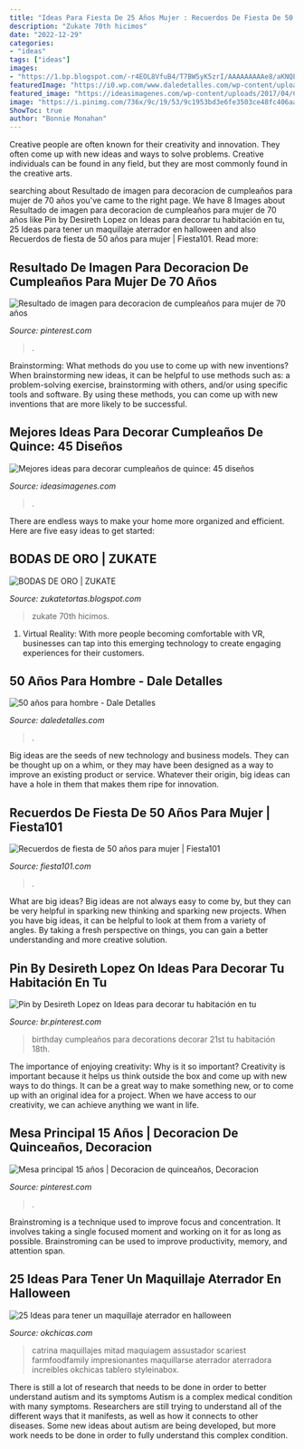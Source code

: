 ```yaml
---
title: "Ideas Para Fiesta De 25 Años Mujer : Recuerdos De Fiesta De 50 Años Para Mujer"
description: "Zukate 70th hicimos"
date: "2022-12-29"
categories:
- "ideas"
tags: ["ideas"]
images:
- "https://1.bp.blogspot.com/-r4EOL8VfuB4/T7BW5yK5zrI/AAAAAAAAAe8/aKNQLKFPdEo/s1600/Torta+Bodas+de+oro+2.jpg"
featuredImage: "https://i0.wp.com/www.daledetalles.com/wp-content/uploads/2016/02/5018.jpg?resize=564%2C867"
featured_image: "https://ideasimagenes.com/wp-content/uploads/2017/04/CentroDeMesaQuinceanera39.jpg"
image: "https://i.pinimg.com/736x/9c/19/53/9c1953bd3e6fe3503ce48fc406aac829.jpg"
ShowToc: true
author: "Bonnie Monahan"
---
```



Creative people are often known for their creativity and innovation. They often come up with new ideas and ways to solve problems. Creative individuals can be found in any field, but they are most commonly found in the creative arts.

	

		
searching about Resultado de imagen para decoracion de cumpleaños para mujer de 70 años you've came to the right page. We have 8 Images about Resultado de imagen para decoracion de cumpleaños para mujer de 70 años like Pin by Desireth Lopez on Ideas para decorar tu habitación en tu, 25 Ideas para tener un maquillaje aterrador en halloween and also Recuerdos de fiesta de 50 años para mujer | Fiesta101. Read more:
		
    
## Resultado De Imagen Para Decoracion De Cumpleaños Para Mujer De 70 Años

<img loading=lazy src="https://i.pinimg.com/736x/9c/19/53/9c1953bd3e6fe3503ce48fc406aac829.jpg" onerror="this.onerror=null;this.src='https://tse4.mm.bing.net/th?id=OIP.NzB2c6sFSuSU5_3slG8NHAHaLH&amp;pid=15.1';" alt="Resultado de imagen para decoracion de cumpleaños para mujer de 70 años">

_Source: pinterest.com_

>. 

	

Brainstorming: What methods do you use to come up with new inventions?
When brainstorming new ideas, it can be helpful to use methods such as: a problem-solving exercise, brainstorming with others, and/or using specific tools and software. By using these methods, you can come up with new inventions that are more likely to be successful.

    
## Mejores Ideas Para Decorar Cumpleaños De Quince: 45 Diseños

<img loading=lazy src="https://ideasimagenes.com/wp-content/uploads/2017/04/CentroDeMesaQuinceanera39.jpg" onerror="this.onerror=null;this.src='https://tse3.mm.bing.net/th?id=OIP.VY8oLT9LUp9_xudEShqhrwHaJ8&amp;pid=15.1';" alt="Mejores ideas para decorar cumpleaños de quince: 45 diseños">

_Source: ideasimagenes.com_

>. 

	

There are endless ways to make your home more organized and efficient. Here are five easy ideas to get started:

    
## BODAS DE ORO | ZUKATE

<img loading=lazy src="https://1.bp.blogspot.com/-r4EOL8VfuB4/T7BW5yK5zrI/AAAAAAAAAe8/aKNQLKFPdEo/s1600/Torta+Bodas+de+oro+2.jpg" onerror="this.onerror=null;this.src='https://tse4.mm.bing.net/th?id=OIP.1i4Mn8VSorLOMBw_jr3-xwHaJ4&amp;pid=15.1';" alt="BODAS DE ORO | ZUKATE">

_Source: zukatetortas.blogspot.com_

>zukate 70th hicimos. 

	

1. Virtual Reality: With more people becoming comfortable with VR, businesses can tap into this emerging technology to create engaging experiences for their customers.

    
## 50 Años Para Hombre - Dale Detalles

<img loading=lazy src="https://i0.wp.com/www.daledetalles.com/wp-content/uploads/2016/02/5018.jpg?resize=564%2C867" onerror="this.onerror=null;this.src='https://tse3.mm.bing.net/th?id=OIP.7kQLAmfszgDROYcZkwaTeAHaLY&amp;pid=15.1';" alt="50 años para hombre - Dale Detalles">

_Source: daledetalles.com_

>. 

	

Big ideas are the seeds of new technology and business models. They can be thought up on a whim, or they may have been designed as a way to improve an existing product or service. Whatever their origin, big ideas can have a hole in them that makes them ripe for innovation.

    
## Recuerdos De Fiesta De 50 Años Para Mujer | Fiesta101

<img loading=lazy src="http://img.fiesta101.com.s3.amazonaws.com/wp-content/uploads/2011/01/recuerdo31.jpg" onerror="this.onerror=null;this.src='https://tse2.mm.bing.net/th?id=OIP.JjcNb73a82UNLbDJXU3f8wHaK4&amp;pid=15.1';" alt="Recuerdos de fiesta de 50 años para mujer | Fiesta101">

_Source: fiesta101.com_

>. 

	

What are big ideas?
Big ideas are not always easy to come by, but they can be very helpful in sparking new thinking and sparking new projects. When you have big ideas, it can be helpful to look at them from a variety of angles. By taking a fresh perspective on things, you can gain a better understanding and more creative solution.

    
## Pin By Desireth Lopez On Ideas Para Decorar Tu Habitación En Tu

<img loading=lazy src="https://i.pinimg.com/736x/b1/a4/15/b1a4153c775011a71a53c75d0ef30e06.jpg" onerror="this.onerror=null;this.src='https://tse3.mm.bing.net/th?id=OIP.B-F1-yL_P8xeMwyIdcU6hQHaJ3&amp;pid=15.1';" alt="Pin by Desireth Lopez on Ideas para decorar tu habitación en tu">

_Source: br.pinterest.com_

>birthday cumpleaños para decorations decorar 21st tu habitación 18th. 

	

The importance of enjoying creativity: Why is it so important?
Creativity is important because it helps us think outside the box and come up with new ways to do things. It can be a great way to make something new, or to come up with an original idea for a project. When we have access to our creativity, we can achieve anything we want in life.

    
## Mesa Principal 15 Años | Decoracion De Quinceaños, Decoracion

<img loading=lazy src="https://i.pinimg.com/736x/d8/71/25/d87125b19252d0392e5e8f0dacdde9e2.jpg" onerror="this.onerror=null;this.src='https://tse2.mm.bing.net/th?id=OIP.ulmL6L8_nSZfEJYkTNYBQQAAAA&amp;pid=15.1';" alt="Mesa principal 15 años | Decoracion de quinceaños, Decoracion">

_Source: pinterest.com_

>. 

	

Brainstroming is a technique used to improve focus and concentration. It involves taking a single focused moment and working on it for as long as possible. Brainstroming can be used to improve productivity, memory, and attention span.

    
## 25 Ideas Para Tener Un Maquillaje Aterrador En Halloween

<img loading=lazy src="http://www.okchicas.com/wp-content/uploads/2015/09/maquillaje-para-halloween-121.jpg" onerror="this.onerror=null;this.src='https://tse1.mm.bing.net/th?id=OIP.3iX2rU_53Z_lOXcPH14nRwHaKi&amp;pid=15.1';" alt="25 Ideas para tener un maquillaje aterrador en halloween">

_Source: okchicas.com_

>catrina maquillajes mitad maquiagem assustador scariest farmfoodfamily impresionantes maquillarse aterrador aterradora increibles okchicas tablero styleinabox. 

	

There is still a lot of research that needs to be done in order to better understand autism and its symptoms
Autism is a complex medical condition with many symptoms. Researchers are still trying to understand all of the different ways that it manifests, as well as how it connects to other diseases. Some new ideas about autism are being developed, but more work needs to be done in order to fully understand this complex condition.

